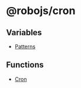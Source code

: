 # @robojs/cron

## Variables

- [Patterns](Variable.Patterns.md)

## Functions

- [Cron](Function.Cron.md)
